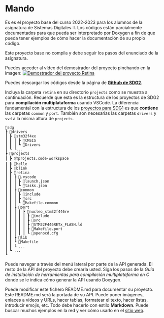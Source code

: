 # Mando
Es es el proyecto base del curso 2022-2023 para los alumnos de la asignatura de Sistemas Digitales II. 
Los códigos están parcialmente documentados para que pueda ser interpretado por Doxygen a fin de que pueda tener ejemplos de cómo hacer la documentación de su propio código.

Este proyecto base no compila y debe seguir los pasos del enunciado de la asignatura. 

Puedes acceder al vídeo del demostrador del proyecto pinchando en la imagen:
[![Demostrador del proyecto Retina](https://github.com/sdg2DieUpm/retina/blob/assets/images/rgb_led_system_midjourney.png?raw=true)](https://youtu.be/7yMZnfwStgs "Demostrador del proyecto Retina. Imagen generada con Midjourney.")

Puedes descargar los códigos desde la página de **[Github de SDG2](https://github.com/sdg2DieUpm/retina)**.

Incluya la carpeta `retina` en su directorio `projects` como se muestra a continuación. Recuerde que esta es la estructura de los proyectos de SDG2 para **compilación multiplataforma** usando VSCode. La diferencia fundamental con la estructura de los [proyectos para SDG1](https://sdg1dieupm.github.io/c_basics/) es que **contiene** las carpetas `common` y `port`. También son necesarias las carpetas `drivers` y `svd` a la misma altura de `projects`. 

```
📂sdg
┣ 📂drivers
┃ ┣ 📂stm32f4xx
┃ ┃ ┃ ┣ 📂CMSIS
┃ ┃ ┃ ┗ 📂Drivers
┃ ┗ ┗...
┣ 📂projects
┃ ┣ 📦projects.code-workspace
┃ ┣ 📂hello
┃ ┣ 📂blink
┃ ┣ 📂retina
┃ ┃ ┣ 📂.vscode    
┃ ┃ ┃ ┣ 📜launch.json
┃ ┃ ┃ ┗ 📜tasks.json
┃ ┃ ┣ 📂common
┃ ┃ ┃ ┣ 📂include
┃ ┃ ┃ ┣ 📂src
┃ ┃ ┃ ┗ 📜Makefile.common
┃ ┃ ┣ 📂port
┃ ┃ ┃ ┃ ┣ 📂nucleo_stm32f446re
┃ ┃ ┃ ┃ ┃ ┣ 📂include
┃ ┃ ┃ ┃ ┃ ┣ 📂src
┃ ┃ ┃ ┃ ┃ ┣ 📜STM32F446RETx_FLASH.ld
┃ ┃ ┃ ┃ ┃ ┣ 📜Makefile.port
┃ ┃ ┃ ┃ ┃ ┗ 📜openocd.cfg
┃ ┃ ┣ 📂lib
┃ ┃ ┗ 📜Makefile
┃ ┃ ┗ ...
┃ ┗ ...
┗
```
Puede navegar a través del menú lateral por parte de la API generada. El resto de la API del proyecto debe crearla usted. Siga los pasos de la *Guía de instalación de herramientas para compilación multiplataforma en C* donde se le indica cómo generar la API usando Doxygen.

Puede modificar este fichero README.md para documentar su proyecto. Este README.md será la portada de su API. Puede poner imágenes, enlaces a vídeos y URLs, hacer tablas, formatear el texto, hacer listas, introducir emojis, etc. Todo debe hacerlo con estilo **Markdown**. Puede buscar muchos ejemplos en la red y ver cómo usarlo en el [sitio web](https://www.markdownguide.org/basic-syntax/).

